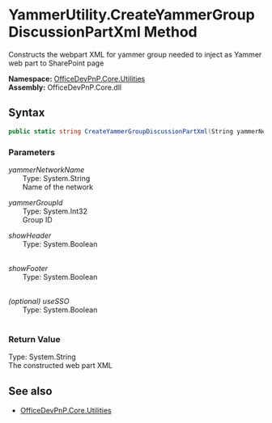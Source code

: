 # YammerUtility.CreateYammerGroupDiscussionPartXml Method  
Constructs the webpart XML for yammer group needed to inject as Yammer web part to SharePoint page  

**Namespace:** [OfficeDevPnP.Core.Utilities](OfficeDevPnP.Core.Utilities.md)  
**Assembly:** OfficeDevPnP.Core.dll  
## Syntax
```C#
public static string CreateYammerGroupDiscussionPartXml(String yammerNetworkName,Int32 yammerGroupId,Boolean showHeader,Boolean showFooter,Boolean useSSO)
```
### Parameters
*yammerNetworkName*  
&emsp;&emsp;Type: System.String  
&emsp;&emsp;Name of the network  
  
*yammerGroupId*  
&emsp;&emsp;Type: System.Int32  
&emsp;&emsp;Group ID  
  
*showHeader*  
&emsp;&emsp;Type: System.Boolean  
&emsp;&emsp;  
  
*showFooter*  
&emsp;&emsp;Type: System.Boolean  
&emsp;&emsp;  
  
*(optional) useSSO*  
&emsp;&emsp;Type: System.Boolean  
&emsp;&emsp;  
  
### Return Value
Type: System.String  
The constructed web part XML

## See also
- [OfficeDevPnP.Core.Utilities](OfficeDevPnP.Core.Utilities.md)
